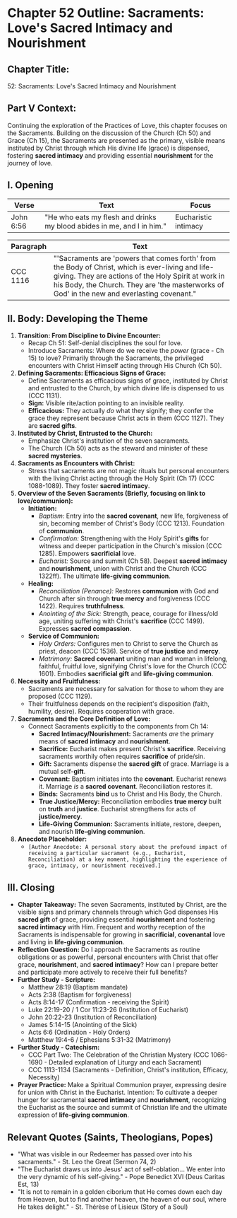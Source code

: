 # Chapter 52 Outline: Sacraments: Love's Sacred Intimacy and Nourishment

## Chapter Title:

52: Sacraments: Love's Sacred Intimacy and Nourishment

## Part V Context:

Continuing the exploration of the Practices of Love, this chapter focuses on the Sacraments. Building on the discussion of the Church (Ch 50) and Grace (Ch 15), the Sacraments are presented as the primary, visible means instituted by Christ through which His divine life (grace) is dispensed, fostering **sacred intimacy** and providing essential **nourishment** for the journey of love.

## I. Opening

| Verse | Text | Focus |
| --- | --- | --- |
| John 6:56 | "He who eats my flesh and drinks my blood abides in me, and I in him." | Eucharistic intimacy |

| Paragraph | Text |
| --- | --- |
| CCC 1116 | "'Sacraments are 'powers that comes forth' from the Body of Christ, which is ever-living and life-giving. They are actions of the Holy Spirit at work in his Body, the Church. They are 'the masterworks of God' in the new and everlasting covenant." |

## II. Body: Developing the Theme

1.  **Transition: From Discipline to Divine Encounter:**
    *   Recap Ch 51: Self-denial disciplines the soul for love.
    *   Introduce Sacraments: Where do we receive the _power_ (grace - Ch 15) to love? Primarily through the Sacraments, the privileged encounters with Christ Himself acting through His Church (Ch 50).
2.  **Defining Sacraments: Efficacious Signs of Grace:**
    *   Define Sacraments as efficacious signs of grace, instituted by Christ and entrusted to the Church, by which divine life is dispensed to us (CCC 1131).
    *   **Sign:** Visible rite/action pointing to an invisible reality.
    *   **Efficacious:** They actually _do_ what they signify; they confer the grace they represent because Christ acts in them (CCC 1127). They are **sacred gifts**.
3.  **Instituted by Christ, Entrusted to the Church:**
    *   Emphasize Christ's institution of the seven sacraments.
    *   The Church (Ch 50) acts as the steward and minister of these **sacred mysteries**.
4.  **Sacraments as Encounters with Christ:**
    *   Stress that sacraments are not magic rituals but personal encounters with the living Christ acting through the Holy Spirit (Ch 17) (CCC 1088-1089). They foster **sacred intimacy**.
5.  **Overview of the Seven Sacraments (Briefly, focusing on link to love/communion):**
    *   **Initiation:**
        *   _Baptism:_ Entry into the **sacred covenant**, new life, forgiveness of sin, becoming member of Christ's Body (CCC 1213). Foundation of **communion**.
        *   _Confirmation:_ Strengthening with the Holy Spirit's **gifts** for witness and deeper participation in the Church's mission (CCC 1285). Empowers **sacrificial** love.
        *   _Eucharist:_ Source and summit (Ch 58). Deepest **sacred intimacy** and **nourishment**, union with Christ and the Church (CCC 1322ff). The ultimate **life-giving communion**.
    *   **Healing:**
        *   _Reconciliation (Penance):_ Restores **communion** with God and Church after sin through **true mercy** and forgiveness (CCC 1422). Requires **truthfulness**.
        *   _Anointing of the Sick:_ Strength, peace, courage for illness/old age, uniting suffering with Christ's **sacrifice** (CCC 1499). Expresses **sacred compassion**.
    *   **Service of Communion:**
        *   _Holy Orders:_ Configures men to Christ to serve the Church as priest, deacon (CCC 1536). Service of **true justice** and **mercy**.
        *   _Matrimony:_ **Sacred covenant** uniting man and woman in lifelong, faithful, fruitful love, signifying Christ's love for the Church (CCC 1601). Embodies **sacrificial gift** and **life-giving communion**.
6.  **Necessity and Fruitfulness:**
    *   Sacraments are necessary for salvation for those to whom they are proposed (CCC 1129).
    *   Their fruitfulness depends on the recipient's disposition (faith, humility, desire). Requires cooperation with grace.
7.  **Sacraments and the Core Definition of Love:**
    *   Connect Sacraments explicitly to the components from Ch 14:
        *   **Sacred Intimacy/Nourishment:** Sacraments _are_ the primary means of **sacred intimacy** and **nourishment**.
        *   **Sacrifice:** Eucharist makes present Christ's **sacrifice**. Receiving sacraments worthily often requires **sacrifice** of pride/sin.
        *   **Gift:** Sacraments dispense the **sacred gift** of grace. Marriage is a mutual self-**gift**.
        *   **Covenant:** Baptism initiates into the **covenant**. Eucharist renews it. Marriage _is_ a **sacred covenant**. Reconciliation restores it.
        *   **Binds:** Sacraments **bind** us to Christ and His Body, the Church.
        *   **True Justice/Mercy:** Reconciliation embodies **true mercy** built on **truth** and **justice**. Eucharist strengthens for acts of **justice/mercy**.
        *   **Life-Giving Communion:** Sacraments initiate, restore, deepen, and nourish **life-giving communion**.
8.  **Anecdote Placeholder:**
    *   `[Author Anecdote: A personal story about the profound impact of receiving a particular sacrament (e.g., Eucharist, Reconciliation) at a key moment, highlighting the experience of grace, intimacy, or nourishment received.]`

## III. Closing

*   **Chapter Takeaway:** The seven Sacraments, instituted by Christ, are the visible signs and primary channels through which God dispenses His **sacred gift** of grace, providing essential **nourishment** and fostering **sacred intimacy** with Him. Frequent and worthy reception of the Sacraments is indispensable for growing in **sacrificial**, **covenantal** love and living in **life-giving communion**.
*   **Reflection Question:** Do I approach the Sacraments as routine obligations or as powerful, personal encounters with Christ that offer grace, **nourishment**, and **sacred intimacy**? How can I prepare better and participate more actively to receive their full benefits?
*   **Further Study - Scripture:**
    *   Matthew 28:19 (Baptism mandate)
    *   Acts 2:38 (Baptism for forgiveness)
    *   Acts 8:14-17 (Confirmation - receiving the Spirit)
    *   Luke 22:19-20 / 1 Cor 11:23-26 (Institution of Eucharist)
    *   John 20:22-23 (Institution of Reconciliation)
    *   James 5:14-15 (Anointing of the Sick)
    *   Acts 6:6 (Ordination - Holy Orders)
    *   Matthew 19:4-6 / Ephesians 5:31-32 (Matrimony)
*   **Further Study - Catechism:**
    *   CCC Part Two: The Celebration of the Christian Mystery (CCC 1066-1690 - Detailed explanation of Liturgy and each Sacrament)
    *   CCC 1113-1134 (Sacraments - Definition, Christ's institution, Efficacy, Necessity)
*   **Prayer Practice:** Make a Spiritual Communion prayer, expressing desire for union with Christ in the Eucharist. Intention: To cultivate a deeper hunger for sacramental **sacred intimacy** and **nourishment**, recognizing the Eucharist as the source and summit of Christian life and the ultimate expression of **life-giving communion**.

## Relevant Quotes (Saints, Theologians, Popes)

*   "What was visible in our Redeemer has passed over into his sacraments." - St. Leo the Great (Sermon 74, 2)
*   "The Eucharist draws us into Jesus' act of self-oblation... We enter into the very dynamic of his self-giving." - Pope Benedict XVI (Deus Caritas Est, 13)
*   "It is not to remain in a golden ciborium that He comes down each day from Heaven, but to find another heaven, the heaven of our soul, where He takes delight." - St. Thérèse of Lisieux (Story of a Soul)
